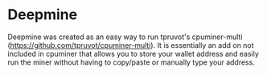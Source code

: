 # Deepmine

Deepmine was created as an easy way to run tpruvot's cpuminer-multi (https://github.com/tpruvot/cpuminer-multi). It is essentially an add on not included in cpuminer that allows you to store your wallet address and easily run the miner without having to copy/paste or manually type your address. 


